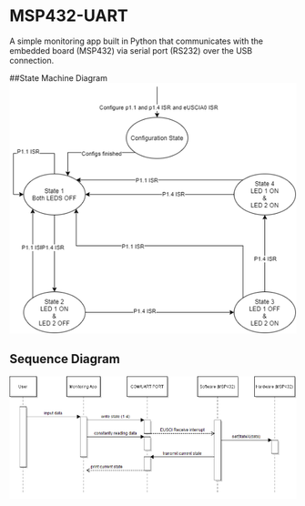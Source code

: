# MSP432-UART
A simple monitoring app built in Python that communicates with the embedded board (MSP432) via serial port (RS232) over the USB connection.

##State Machine Diagram
![](Resources/SYSC3310_Final_Project_State_Machine.png)

## Sequence Diagram
![](Resources/Sequence_FinalProject.png)
